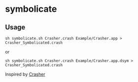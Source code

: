 # symbolicate


## Usage

```
sh symbolicate.sh Crasher.crash Example/Crasher.app > Crasher_Symbolicated.crash
```

or

```
sh symbolicate.sh Crasher.crash Example/Crasher.app.dsym > Crasher_Symbolicated.crash
```

Inspired by [Crasher](https://github.com/chaledoubleencore/Crasher)